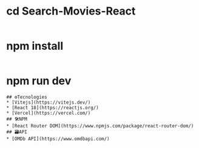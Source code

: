 # cd Search-Movies-React
```
```
# npm install
```
```
# npm run dev
```
## ⚙Tecnologies
* [Vitejs](https://vitejs.dev/)
* [React 18](https://reactjs.org/)
* [Vercel](https://vercel.com/)
## 🛠NPM
* [React Router DOM](https://www.npmjs.com/package/react-router-dom/)
## 🗃API
* [OMDb API](https://www.omdbapi.com/)

